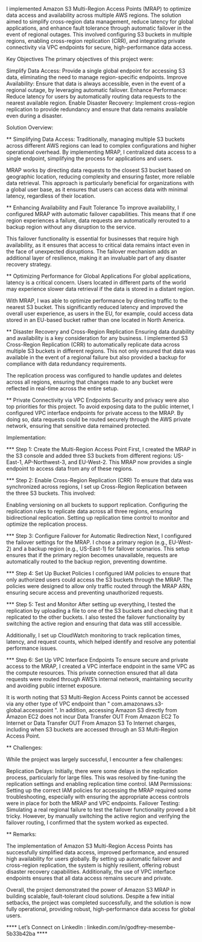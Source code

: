 I implemented Amazon S3 Multi-Region Access Points (MRAP) to optimize data access and availability across multiple AWS regions. The solution aimed to simplify cross-region data management, reduce latency for global applications, and enhance fault tolerance through automatic failover in the event of regional outages. This involved configuring S3 buckets in multiple regions, enabling cross-region replication (CRR), and integrating private connectivity via VPC endpoints for secure, high-performance data access.

Key Objectives
The primary objectives of this project were:

Simplify Data Access: Provide a single global endpoint for accessing S3 data, eliminating the need to manage region-specific endpoints.
Improve Availability: Ensure that data is always accessible, even in the event of a regional outage, by leveraging automatic failover.
Enhance Performance: Reduce latency for users by automatically routing data requests to the nearest available region.
Enable Disaster Recovery: Implement cross-region replication to provide redundancy and ensure that data remains available even during a disaster.

Solution Overview:

** Simplifying Data Access:
Traditionally, managing multiple S3 buckets across different AWS regions can lead to complex configurations and higher operational overhead. By implementing MRAP, I centralized data access to a single endpoint, simplifying the process for applications and users.

MRAP works by directing data requests to the closest S3 bucket based on geographic location, reducing complexity and ensuring faster, more reliable data retrieval. This approach is particularly beneficial for organizations with a global user base, as it ensures that users can access data with minimal latency, regardless of their location.

** Enhancing Availability and Fault Tolerance
To improve availability, I configured MRAP with automatic failover capabilities. This means that if one region experiences a failure, data requests are automatically rerouted to a backup region without any disruption to the service.

This failover functionality is essential for businesses that require high availability, as it ensures that access to critical data remains intact even in the face of unexpected disruptions. The failover mechanism adds an additional layer of resilience, making it an invaluable part of any disaster recovery strategy.

** Optimizing Performance for Global Applications
For global applications, latency is a critical concern. Users located in different parts of the world may experience slower data retrieval if the data is stored in a distant region.

With MRAP, I was able to optimize performance by directing traffic to the nearest S3 bucket. This significantly reduced latency and improved the overall user experience, as users in the EU, for example, could access data stored in an EU-based bucket rather than one located in North America.

** Disaster Recovery and Cross-Region Replication
Ensuring data durability and availability is a key consideration for any business. I implemented S3 Cross-Region Replication (CRR) to automatically replicate data across multiple S3 buckets in different regions. This not only ensured that data was available in the event of a regional failure but also provided a backup for compliance with data redundancy requirements.

The replication process was configured to handle updates and deletes across all regions, ensuring that changes made to any bucket were reflected in real-time across the entire setup.

** Private Connectivity via VPC Endpoints
Security and privacy were also top priorities for this project. To avoid exposing data to the public internet, I configured VPC interface endpoints for private access to the MRAP. By doing so, data requests could be routed securely through the AWS private network, ensuring that sensitive data remained protected.


Implementation:

*** Step 1: Create the Multi-Region Access Point
First, I created the MRAP in the S3 console and added three S3 buckets from different regions: US-East-1, AP-Northwest-3, and EU-West-2. This MRAP now provides a single endpoint to access data from any of these regions.

*** Step 2: Enable Cross-Region Replication (CRR)
To ensure that data was synchronized across regions, I set up Cross-Region Replication between the three S3 buckets. This involved:

Enabling versioning on all buckets to support replication.
Configuring the replication rules to replicate data across all three regions, ensuring bidirectional replication.
Setting up replication time control to monitor and optimize the replication process.

*** Step 3: Configure Failover for Automatic Redirection
Next, I configured the failover settings for the MRAP. I chose a primary region (e.g., EU-West-2) and a backup region (e.g., US-East-1) for failover scenarios. This setup ensures that if the primary region becomes unavailable, requests are automatically routed to the backup region, preventing downtime.

*** Step 4: Set Up Bucket Policies
I configured IAM policies to ensure that only authorized users could access the S3 buckets through the MRAP. The policies were designed to allow only traffic routed through the MRAP ARN, ensuring secure access and preventing unauthorized requests.

*** Step 5: Test and Monitor
After setting up everything, I tested the replication by uploading a file to one of the S3 buckets and checking that it replicated to the other buckets. I also tested the failover functionality by switching the active region and ensuring that data was still accessible.

Additionally, I set up CloudWatch monitoring to track replication times, latency, and request counts, which helped identify and resolve any potential performance issues.

*** Step 6: Set Up VPC Interface Endpoints
To ensure secure and private access to the MRAP, I created a VPC interface endpoint in the same VPC as the compute resources. This private connection ensured that all data requests were routed through AWS’s internal network, maintaining security and avoiding public internet exposure.

It is worth noting that S3 Multi-Region Access Points cannot be accessed via any other type of VPC endpoint than " com.amazonaws.s3-global.accesspoint ". In addition, accessing Amazon S3 directly from Amazon EC2 does not incur Data Transfer OUT From Amazon EC2 To Internet or Data Transfer OUT From Amazon S3 To Internet charges, including when S3 buckets are accessed through an S3 Multi-Region Access Point.

** Challenges: 

While the project was largely successful, I encounter a few challenges:

Replication Delays: Initially, there were some delays in the replication process, particularly for large files. This was resolved by fine-tuning the replication settings and enabling replication time control.
IAM Permissions: Setting up the correct IAM policies for accessing the MRAP required some troubleshooting, especially with ensuring the appropriate access controls were in place for both the MRAP and VPC endpoints.
Failover Testing: Simulating a real regional failure to test the failover functionality proved a bit tricky. However, by manually switching the active region and verifying the failover routing, I confirmed that the system worked as expected.

** Remarks:

The implementation of Amazon S3 Multi-Region Access Points has successfully simplified data access, improved performance, and ensured high availability for users globally. By setting up automatic failover and cross-region replication, the system is highly resilient, offering robust disaster recovery capabilities. Additionally, the use of VPC interface endpoints ensures that all data access remains secure and private.

Overall, the project demonstrated the power of Amazon S3 MRAP in building scalable, fault-tolerant cloud solutions. Despite a few initial setbacks, the project was completed successfully, and the solution is now fully operational, providing robust, high-performance data access for global users.


**** Let’s Connect on LinkedIn : linkedin.com/in/godfrey-mesembe-5b33b42ba  ****


















